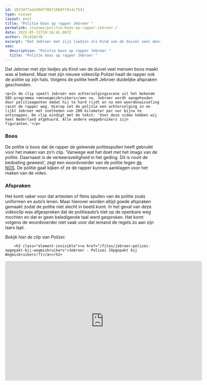 ```yaml
---
id: 10234f7aa5d947788716b0ff8c4c7541
type: nieuws
layout: post
title: "Politie boos op rapper Jebroer "
permalink: /nieuws/politie-boos-op-rapper-jebroer-/
date: 2022-05-11T19:16:41.067Z
author: 7biA1WiYB
excerpt: "Dat Jebroer met zijn liedjes als Kind van de duivel veel mensen boos maakt was al bekend. Maar met zijn nieuwe videoclip Polizei haalt de rapper ook de politie op zijn hals. Volgens de politie heeft Jebroer duidelijke afspraken geschonden.  "
seo:
  description: "Politie boos op rapper Jebroer "
  title: "Politie boos op rapper Jebroer "
---
```

Dat Jebroer met zijn liedjes als Kind van de duivel veel mensen boos maakt was al bekend. Maar met zijn nieuwe videoclip Polizei haalt de rapper ook de politie op zijn hals. Volgens de politie heeft Jebroer duidelijke afspraken geschonden.  

    <p>In de clip speelt Jebroer een achtervolgingsscene uit het bekende SBS-programma <em>wegmisbruikers</em> na. Jebroer wordt aangehouden door politieagenten omdat hij te hard rijdt en na een woordenwisseling racet de rapper weg. Hierop zet de politie een achtervolging in en lijkt Jebroer met snelheden van 200 kilometer per uur bijna te ontsnappen. De clip eindigt met de tekst: 'Voor deze video hebben wij heel Nederland afgehuurd. Alle andere weggebruikers zijn figuranten.'</p>
<h3>Boos</h3>
<p>De politie is boos dat de rapper de geleende politiespullen heeft gebruikt voor het maken van zo’n clip. ‘Vanwege wat het doet met het imago van de politie. Daarnaast is de verkeersveiligheid in het geding. Dit is nooit de bedoeling geweest’, zegt een woordvoerder van de politie tegen <a href="https://nos.nl/artikel/2271253-politie-boos-op-rapper-jebroer-nog-nooit-zo-n-schending-van-afspraken-meegemaakt.html">de NOS</a>. De politie gaat kijken of ze de rapper kunnen aanklagen voor het maken van de video.</p>
<h3>Afspraken</h3>
<p>Het komt vaker voor dat artiesten of films spullen van de politie zoals uniformen en auto’s lenen. Maar hierover worden altijd goede afspraken gemaakt zodat de politie niet slecht in beeld komt. In het geval van deze videoclip was afgesproken dat de politieauto’s niet op de openbare weg mochten en dat er geen beledigende taal werd gesproken. Het komt volgens de woordvoerder niet vaak voor dat iemand de regels zo aan zijn laars lapt. </p>
<p><em>Bekijk hier de clip van Polizei: </em></p>
<p><div class="media media-element-container media-default"><div id="file-536135" class="file file-video file-video-youtube">

        <h2 class="element-invisible"><a href="/files/jebroer-polizei-opgepakt-bij-wegmisbruikers">Jebroer - Polizei [Opgepakt bij Wegmisbruikers!?]</a></h2>
    
  
  <div class="content">
    <div class="media-youtube-video media-element file-default media-youtube-1">
  <iframe class="media-youtube-player" width="640" height="390" title="Jebroer - Polizei [Opgepakt bij Wegmisbruikers!?]" src="https://www.youtube.com/embed/Gcee1gmJVQk?wmode=opaque&controls=" name="Jebroer - Polizei [Opgepakt bij Wegmisbruikers!?]" frameborder="0" allowfullscreen="">Video van Jebroer - Polizei [Opgepakt bij Wegmisbruikers!?]</iframe>
</div>
  </div>

  
</div>
</div>
<p> </p>  
